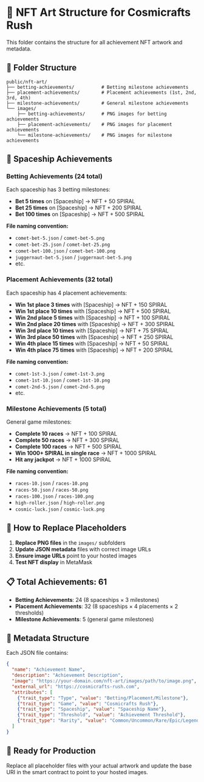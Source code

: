 # 🎨 NFT Art Structure for Cosmicrafts Rush

This folder contains the structure for all achievement NFT artwork and metadata.

## 📁 Folder Structure

```
public/nft-art/
├── betting-achievements/          # Betting milestone achievements
├── placement-achievements/        # Placement achievements (1st, 2nd, 3rd, 4th)
├── milestone-achievements/        # General milestone achievements
└── images/
    ├── betting-achievements/      # PNG images for betting achievements
    ├── placement-achievements/    # PNG images for placement achievements
    └── milestone-achievements/    # PNG images for milestone achievements
```

## 🚀 Spaceship Achievements

### Betting Achievements (24 total)
Each spaceship has 3 betting milestones:
- **Bet 5 times** on [Spaceship] → NFT + 50 SPIRAL
- **Bet 25 times** on [Spaceship] → NFT + 200 SPIRAL  
- **Bet 100 times** on [Spaceship] → NFT + 500 SPIRAL

**File naming convention:**
- `comet-bet-5.json` / `comet-bet-5.png`
- `comet-bet-25.json` / `comet-bet-25.png`
- `comet-bet-100.json` / `comet-bet-100.png`
- `juggernaut-bet-5.json` / `juggernaut-bet-5.png`
- etc.

### Placement Achievements (32 total)
Each spaceship has 4 placement achievements:
- **Win 1st place 3 times** with [Spaceship] → NFT + 150 SPIRAL
- **Win 1st place 10 times** with [Spaceship] → NFT + 500 SPIRAL
- **Win 2nd place 5 times** with [Spaceship] → NFT + 100 SPIRAL
- **Win 2nd place 20 times** with [Spaceship] → NFT + 300 SPIRAL
- **Win 3rd place 10 times** with [Spaceship] → NFT + 75 SPIRAL
- **Win 3rd place 50 times** with [Spaceship] → NFT + 250 SPIRAL
- **Win 4th place 15 times** with [Spaceship] → NFT + 50 SPIRAL
- **Win 4th place 75 times** with [Spaceship] → NFT + 200 SPIRAL

**File naming convention:**
- `comet-1st-3.json` / `comet-1st-3.png`
- `comet-1st-10.json` / `comet-1st-10.png`
- `comet-2nd-5.json` / `comet-2nd-5.png`
- etc.

### Milestone Achievements (5 total)
General game milestones:
- **Complete 10 races** → NFT + 100 SPIRAL
- **Complete 50 races** → NFT + 300 SPIRAL
- **Complete 100 races** → NFT + 500 SPIRAL
- **Win 1000+ SPIRAL in single race** → NFT + 1000 SPIRAL
- **Hit any jackpot** → NFT + 1000 SPIRAL

**File naming convention:**
- `races-10.json` / `races-10.png`
- `races-50.json` / `races-50.png`
- `races-100.json` / `races-100.png`
- `high-roller.json` / `high-roller.png`
- `cosmic-luck.json` / `cosmic-luck.png`

## 🎯 How to Replace Placeholders

1. **Replace PNG files** in the `images/` subfolders
2. **Update JSON metadata** files with correct image URLs
3. **Ensure image URLs** point to your hosted images
4. **Test NFT display** in MetaMask

## 📋 Total Achievements: 61

- **Betting Achievements**: 24 (8 spaceships × 3 milestones)
- **Placement Achievements**: 32 (8 spaceships × 4 placements × 2 thresholds)
- **Milestone Achievements**: 5 (general game milestones)

## 🔗 Metadata Structure

Each JSON file contains:
```json
{
  "name": "Achievement Name",
  "description": "Achievement Description",
  "image": "https://your-domain.com/nft-art/images/path/to/image.png",
  "external_url": "https://cosmicrafts-rush.com",
  "attributes": [
    {"trait_type": "Type", "value": "Betting/Placement/Milestone"},
    {"trait_type": "Game", "value": "Cosmicrafts Rush"},
    {"trait_type": "Spaceship", "value": "Spaceship Name"},
    {"trait_type": "Threshold", "value": "Achievement Threshold"},
    {"trait_type": "Rarity", "value": "Common/Uncommon/Rare/Epic/Legendary"}
  ]
}
```

## 🚀 Ready for Production

Replace all placeholder files with your actual artwork and update the base URI in the smart contract to point to your hosted images.
